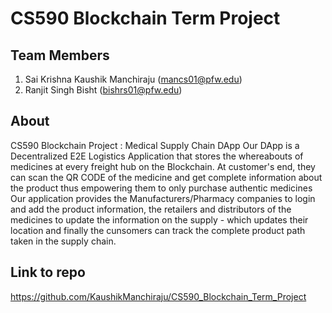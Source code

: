 # CS590 Blockchain Term Project

## Team Members

1. Sai Krishna Kaushik Manchiraju (mancs01@pfw.edu)
2. Ranjit Singh Bisht (bishrs01@pfw.edu)

## About
CS590 Blockchain Project : Medical Supply Chain DApp
Our DApp is a Decentralized E2E Logistics Application that stores the whereabouts of medicines at every freight hub on the Blockchain. At customer's end, they can scan the QR CODE of the medicine and get complete information about the product thus empowering them to only purchase authentic medicines
Our application provides the Manufacturers/Pharmacy companies to login and add the product information, the retailers and distributors of the medicines to update the information on the supply - which updates their location and finally the cunsomers can track the complete product path taken in the supply chain. 
## Link to repo 
https://github.com/KaushikManchiraju/CS590_Blockchain_Term_Project
